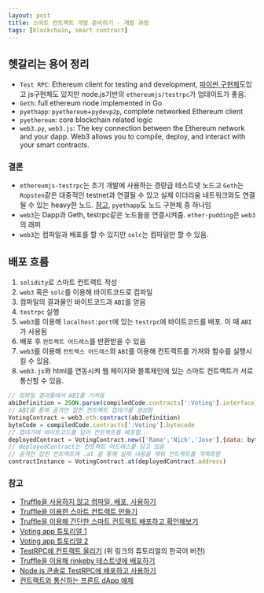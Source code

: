 ```yaml
---
layout: post
title: 스마트 컨트랙트 개발 준비하기 - 개발 과정
tags: [blockchain, smart contract]
---
```


## 헷갈리는 용어 정리
- `Test RPC`: Ethereum client for testing and development, [파이썬 구현체](https://github.com/pipermerriam/eth-testrpc)도있고 js구현체도 있지만 node.js기반의 `ethereumjs/testrpc`가 업데이트가 좋음.
- `Geth`: full ethereum node implemented in Go
- `pyethapp`: `pyethereum`+`pydevp2p`, complete networked Ethereum client
- `pyethereum`: core blockchain related logic
- `web3.py`, `web3.js`: The key connection between the Ethereum network and your dapp. Web3 allows you to compile, deploy, and interact with your smart contracts.

### 결론
- `ethereumjs-testrpc`는 초기 개발에 사용하는 경량급 테스트넷 노드고 `Geth`는 `Ropsten`같은 대중적인 testnet과 연결될 수 있고 실제 이더리움 네트워크와도 연결될 수 있는 heavy한 노드. [참고](https://karl.tech/intro-guide-to-ethereum-testnets/), `pyethapp`도 노드 구현체 중 하나임
- `web3`는 Dapp과 Geth, testrpc같은 노드들을 연결시켜줌. `ether-pudding`은 `web3`의 래퍼
- `web3`는 컴파일과 배포를 할 수 있지만 `solc`는 컴파일만 할 수 있음.

## 배포 흐름
1. `solidity`로 스마트 컨트랙트 작성
2. `web3` 혹은 `solc`를 이용해 바이트코드로 컴파일
3. 컴파일의 결과물인 바이트코드과 `ABI`를 얻음
4. `testrpc` 실행
5. `web3`를 이용해 `localhost:port`에 있는 `testrpc`에 바이트코드를 배포. 이 때 `ABI`가 사용됨
6. 배포 후 `컨트랙트 어드레스`를 반환받을 수 있음
7. `web3`를 이용해 `컨트렉스 어드레스`와 `ABI`를 이용해 컨트랙트를 가져와 함수를 실행시킬 수 있음.
8. `web3.js`와 html를 연동시켜 웹 페이지와 블록체인에 있는 스마트 컨트랙트가 서로 통신할 수 있음.

```js
// 컴파일 결과물에서 ABI를 가져옴
abiDefinition = JSON.parse(compiledCode.contracts[':Voting'].interface)
// ABI를 통해 골격만 잡힌 컨트랙트 껍데기를 생성함
VotingContract = web3.eth.contract(abiDefinition)
byteCode = compiledCode.contracts[':Voting'].bytecode
// 껍데기에 바이트코드를 담아 컨트랙트를 배포함.
deployedContract = VotingContract.new(['Rama','Nick','Jose'],{data: byteCode, from: web3.eth.accounts[0], gas: 4700000})
// deployedContract는 컨트랙트 어드레스를 담고 있음
// 골격만 잡힌 컨트랙트에 .at 을 통해 실제 내용을 채워 컨트랙트를 객체화함
contractInstance = VotingContract.at(deployedContract.address)
```

### 참고
- [Truffle을 사용하지 않고 컴파일, 배포, 사용하기](https://medium.com/@doart3/ethereum-dapps-without-truffle-compile-deploy-use-it-e6daeefcf919)
- [Truffle을 이용한 스마트 컨트랙트 만들기](https://medium.com/@gus_tavo_guim/using-truffle-to-create-and-deploy-smart-contracts-95d65df626a2)
- [Truffle을 이용해 간단한 스마트 컨트랙트 배포하고 확인해보기](https://medium.com/hci-wvu/hello-world-in-solidity-3e7d3e025831)
- [Voting app 튜토리얼 1](https://medium.com/@mvmurthy/full-stack-hello-world-voting-ethereum-dapp-tutorial-part-1-40d2d0d807c2)
- [Voting app 튜토리얼 2](https://medium.com/@mvmurthy/full-stack-hello-world-voting-ethereum-dapp-tutorial-part-2-30b3d335aa1f)
- [TestRPC에 컨트랙트 올리기](http://sancs.tistory.com/163) (위 링크의 튜토리얼의 한국어 버전)
- [Truffle을 이용해 rinkeby 테스트넷에 배포하기](http://sancs.tistory.com/164)
- [Node.js 콘솔로 TestRPC에 배포하고 사용하기](http://www.chaintalk.io/archive/lecture/586)
- [컨트랙트와 통신하는 프론트 dApp 예제](http://www.chaintalk.io/archive/lecture/501)
